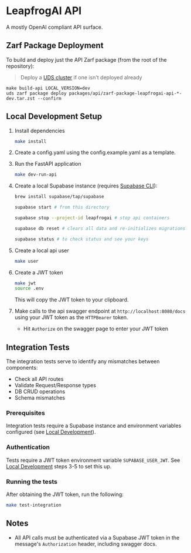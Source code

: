 # LeapfrogAI API

A mostly OpenAI compliant API surface.

## Zarf Package Deployment

To build and deploy just the API Zarf package (from the root of the repository):

> Deploy a [UDS cluster](../../README.md#uds) if one isn't deployed already

```shell
make build-api LOCAL_VERSION=dev
uds zarf package deploy packages/api/zarf-package-leapfrogai-api-*-dev.tar.zst --confirm
```

## Local Development Setup

1. Install dependencies

    ```bash
    make install
    ```

2. Create a config.yaml using the config.example.yaml as a template.

3. Run the FastAPI application

    ``` bash
    make dev-run-api
    ```

4. Create a local Supabase instance (requires [Supabase CLI](https://supabase.com/docs/guides/cli/getting-started)):

    ```bash
    brew install supabase/tap/supabase

    supabase start # from this directory

    supabase stop --project-id leapfrogai # stop api containers

    supabase db reset # clears all data and re-initializes migrations

    supabase status # to check status and see your keys
    ```

5. Create a local api user

    ```bash
    make user
    ```

6. Create a JWT token

    ```bash
    make jwt
    source .env
    ```

    This will copy the JWT token to your clipboard.

7. Make calls to the api swagger endpoint at `http://localhost:8080/docs` using your JWT token as the `HTTPBearer` token.
   * Hit `Authorize` on the swagger page to enter your JWT token

## Integration Tests

The integration tests serve to identify any mismatches between components:

* Check all API routes
* Validate Request/Response types
* DB CRUD operations
* Schema mismatches

### Prerequisites

Integration tests require a Supabase instance and environment variables configured (see [Local Development](#local-development-setup)).

### Authentication

Tests require a JWT token environment variable `SUPABASE_USER_JWT`. See [Local Development](#local-development-setup) steps 3-5 to set this up.

### Running the tests

After obtaining the JWT token, run the following:

```bash
make test-integration
```

## Notes

* All API calls must be authenticated via a Supabase JWT token in the message's `Authorization` header, including swagger docs.
